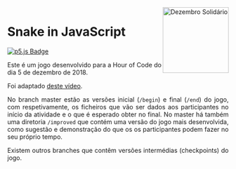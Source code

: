 <a href="http://dezembrosolidario.cesium.di.uminho.pt" target="_blank">
<img align="right" src="http://dezembrosolidario.cesium.di.uminho.pt/images/Assets/sticker.svg" alt="Dezembro Solidário" width="150">
</a>

# Snake in JavaScript

[![p5.js Badge](https://img.shields.io/badge/p5.js-ED225D?logo=p5dotjs&logoColor=fff&style=flat-square)](https://editor.p5js.org/mikl/sketches/Bk7lEYf1N)

<div align="justify">

Este é um jogo desenvolvido para a Hour of Code do dia 5 de dezembro de 2018.

Foi adaptado [deste vídeo](https://www.youtube.com/watch?v=OMoVcohRgZA).

No branch master estão as versões inicial (`/begin`) e final (`/end`) do jogo, com
respetivamente, os ficheiros que vão ser dados aos participantes no início da
atividade e o que é esperado obter no final.
No master há também uma diretoria `/improved` que contém uma versão do jogo mais
desenvolvida, como sugestão e demonstração do que os os participantes podem
fazer no seu próprio tempo.

Existem outros branches que contêm versões intermédias (checkpoints) do jogo.

</div>
